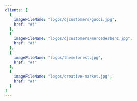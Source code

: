 ```yaml
---
clients: [
  {
    imageFileName: "logos/djcustomers/gucci.jpg",
    href: "#!"
  },
  {
    imageFileName: "logos/djcustomers/mercedesbenz.jpg",
    href: "#!"
  },
  {
    imageFileName: "logos/themeforest.jpg",
    href: "#!"
  },
  {
    imageFileName: "logos/creative-market.jpg",
    href: "#!"
  }
]
---
```

